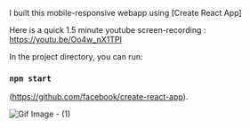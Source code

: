 
I built this mobile-responsive webapp using [Create React App]

Here is a quick 1.5 minute youtube screen-recording  : https://youtu.be/Oo4w_nX1TPI 

In the project directory, you can run:
### `npm start`



(https://github.com/facebook/create-react-app).


![Gif Image - (1)](https://github.com/user-attachments/assets/0cef0c10-147a-41f3-98e7-1943a2f6e17c)

 
